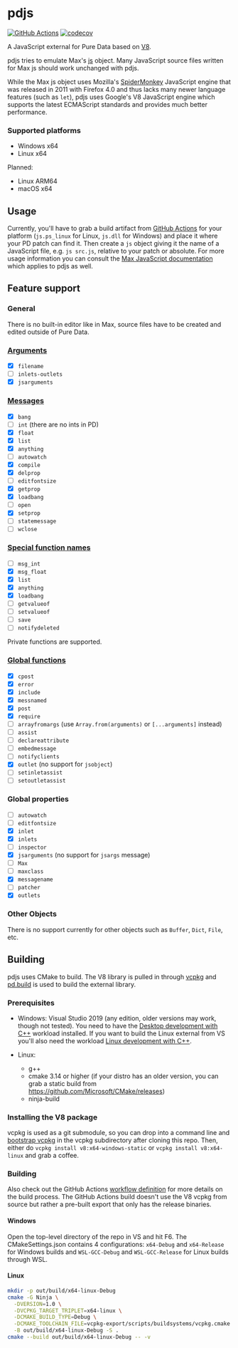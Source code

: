 #  pdjs

[![GitHub Actions](https://github.com/mganss/pdjs/workflows/CI/badge.svg)](https://github.com/mganss/pdjs/workflows/CI/badge.svg)
[![codecov](https://codecov.io/gh/mganss/pdjs/branch/master/graph/badge.svg?token=U4K4490WIM)](https://codecov.io/gh/mganss/pdjs/branch/master)

A JavaScript external for Pure Data based on [V8](https://v8.dev/).

pdjs tries to emulate Max's [js](https://docs.cycling74.com/max8/refpages/js) object.
Many JavaScript source files written for Max js should work unchanged with pdjs. 

While the Max js object uses Mozilla's [SpiderMonkey](https://en.wikipedia.org/wiki/SpiderMonkey) JavaScript engine that was released in 2011 with Firefox 4.0 and thus
lacks many newer language features (such as `let`), pdjs uses Google's V8 JavaScript engine which supports the latest ECMAScript standards and provides much better performance.

### Supported platforms

- Windows x64
- Linux x64

Planned:

- Linux ARM64
- macOS x64

## Usage

Currently, you'll have to grab a build artifact from [GitHub Actions](https://github.com/mganss/pdjs/actions) for your platform (`js.ps_linux` for Linux, `js.dll` for Windows)
and place it where your PD patch can find it. Then create a `js` object giving it the name of a JavaScript file, e.g. `js src.js`, relative to your patch or absolute. For more usage information you can consult the [Max JavaScript documentation](https://docs.cycling74.com/max8/vignettes/javascriptinmax) which applies to pdjs as well.

## Feature support

### General

There is no built-in editor like in Max, source files have to be created and edited outside of Pure Data.

### [Arguments](https://docs.cycling74.com/max8/refpages/js#Arguments)

- [x] `filename`
- [ ] `inlets-outlets`
- [x] `jsarguments`

### [Messages](https://docs.cycling74.com/max8/refpages/js#Messages)

- [x] `bang`
- [ ] `int` (there are no ints in PD)
- [x] `float`
- [x] `list`
- [x] `anything`
- [ ] `autowatch`
- [x] `compile`
- [x] `delprop`
- [ ] `editfontsize`
- [x] `getprop`
- [x] `loadbang`
- [ ] `open`
- [x] `setprop`
- [ ] `statemessage`
- [ ] `wclose`

### [Special function names](https://docs.cycling74.com/max8/vignettes/jsbasic#Special_Function_Names)

- [ ] `msg_int`
- [x] `msg_float`
- [x] `list`
- [x] `anything`
- [x] `loadbang`
- [ ] `getvalueof`
- [ ] `setvalueof`
- [ ] `save`
- [ ] `notifydeleted`

Private functions are supported.

### [Global functions](https://docs.cycling74.com/max8/vignettes/jsglobal)

- [x] `cpost`
- [x] `error`
- [x] `include`
- [x] `messnamed`
- [x] `post`
- [x] `require`
- [ ] `arrayfromargs` (use `Array.from(arguments)` or `[...arguments]` instead)
- [ ] `assist`
- [ ] `declareattribute`
- [ ] `embedmessage`
- [ ] `notifyclients`
- [x] `outlet` (no support for `jsobject`)
- [ ] `setinletassist`
- [ ] `setoutletassist`

### Global properties

- [ ] `autowatch`
- [ ] `editfontsize`
- [x] `inlet`
- [x] `inlets`
- [ ] `inspector`
- [x] `jsarguments` (no support for `jsargs` message)
- [ ] `Max`
- [ ] `maxclass`
- [x] `messagename`
- [ ] `patcher`
- [x] `outlets`

### Other Objects

There is no support currently for other objects such as `Buffer`, `Dict`, `File`, etc.

## Building

pdjs uses CMake to build. The V8 library is pulled in through [vcpkg](https://github.com/microsoft/vcpkg) and [pd.build](https://github.com/pierreguillot/pd.build) is used to build the external library.

### Prerequisites

- Windows: Visual Studio 2019 (any edition, older versions may work, though not tested). You need to have the [Desktop development with C++](https://docs.microsoft.com/en-us/cpp/build/cmake-projects-in-visual-studio?view=vs-2019) workload installed. If you want to build the Linux external from VS you'll also need the workload [Linux development with C++](https://docs.microsoft.com/en-us/cpp/linux/download-install-and-setup-the-linux-development-workload?view=vs-2019). 

- Linux: 
  - g++
  - cmake 3.14 or higher (if your distro has an older version, you can grab a static build from https://github.com/Microsoft/CMake/releases)
  - ninja-build
 
### Installing the V8 package

vcpkg is used as a git submodule, so you can drop into a command line and [bootstrap vcpkg](https://github.com/microsoft/vcpkg#getting-started)
in the vcpkg subdirectory after cloning this repo. Then, either do `vcpkg install v8:x64-windows-static` or `vcpkg install v8:x64-linux` and grab a coffee.

### Building

Also check out the GitHub Actions [workflow definition](https://github.com/mganss/pdjs/blob/master/.github/workflows/main.yml) for more details on the build process. The GitHub Actions build doesn't use the V8 vcpkg from source but rather a pre-built export that only has the release binaries.

#### Windows

Open the top-level directory of the repo in VS and hit F6. The CMakeSettings.json contains 4 configurations: `x64-Debug` and `x64-Release` for Windows builds and `WSL-GCC-Debug` and `WSL-GCC-Release` for Linux builds through WSL.

#### Linux

```sh
mkdir -p out/build/x64-linux-Debug
cmake -G Ninja \
  -DVERSION=1.0 \
  -DVCPKG_TARGET_TRIPLET=x64-linux \
  -DCMAKE_BUILD_TYPE=Debug \
  -DCMAKE_TOOLCHAIN_FILE=vcpkg-export/scripts/buildsystems/vcpkg.cmake \
  -B out/build/x64-linux-Debug -S .
cmake --build out/build/x64-linux-Debug -- -v
```
